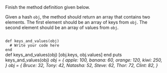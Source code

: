 Finish the method definition given below.

Given a hash `obj`, the method should return an array that contains two elements. The first element should be an array of keys from `obj`. The second element should be an array of values from `obj`.

<codeblock language="ruby" type="exercise" testMode="multipleInput">
<code>
def keys_and_values(obj)
  # Write your code here
end
</code>

<solution>
def keys_and_values(obj)
  [obj.keys, obj.values]
end
</solution>

<testcases>
<caller>
puts keys_and_values(obj)
</caller>
<testcase>
<i>
obj = {
  apple: 100,
  banana: 60,
  orange: 120,
  kiwi: 250,
}
</i>
</testcase>
<testcase>
<i>
obj = {
  Bruce: 32,
  Tony: 42,
  Natasha: 52,
  Steve: 62,
  Thor: 72,
  Clint: 82,
}
</i>
</testcase>
</testcases>
</codeblock>